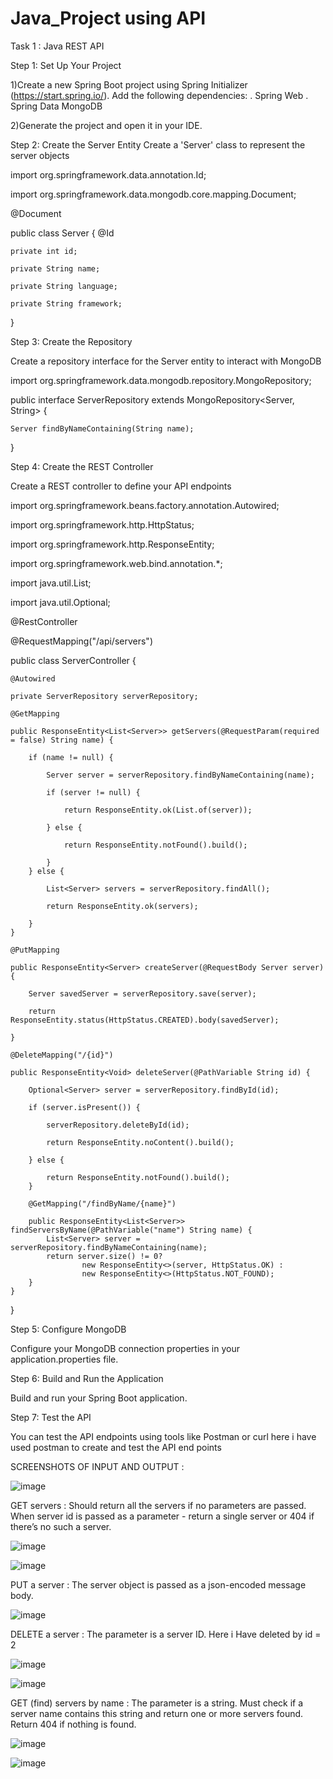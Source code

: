 # Java_Project using API
Task 1 : Java REST API

Step 1: Set Up Your Project

1)Create a new Spring Boot project using Spring Initializer (https://start.spring.io/). Add the following dependencies:
 . Spring Web
 . Spring Data MongoDB
 
2)Generate the project and open it in your IDE.

Step 2: Create the Server Entity
Create a 'Server' class to represent the server objects

import org.springframework.data.annotation.Id;

import org.springframework.data.mongodb.core.mapping.Document;

@Document

public class Server {
    @Id
    
    private int id;
    
    private String name;
    
    private String language;
    
    private String framework;

  
}


Step 3: Create the Repository

Create a repository interface for the Server entity to interact with MongoDB

import org.springframework.data.mongodb.repository.MongoRepository;

public interface ServerRepository extends MongoRepository<Server, String> {

    Server findByNameContaining(String name);
}


Step 4: Create the REST Controller

Create a REST controller to define your API endpoints

import org.springframework.beans.factory.annotation.Autowired;

import org.springframework.http.HttpStatus;

import org.springframework.http.ResponseEntity;

import org.springframework.web.bind.annotation.*;

import java.util.List;

import java.util.Optional;


@RestController

@RequestMapping("/api/servers")

public class ServerController {

    @Autowired
    
    private ServerRepository serverRepository;

    @GetMapping
    
    public ResponseEntity<List<Server>> getServers(@RequestParam(required = false) String name) {
    
        if (name != null) {
        
            Server server = serverRepository.findByNameContaining(name);
            
            if (server != null) {
            
                return ResponseEntity.ok(List.of(server));
                
            } else {
            
                return ResponseEntity.notFound().build();
                
            }
        } else {
        
            List<Server> servers = serverRepository.findAll();
            
            return ResponseEntity.ok(servers);
            
        }
    }

    @PutMapping
    
    public ResponseEntity<Server> createServer(@RequestBody Server server) {
    
        Server savedServer = serverRepository.save(server);
        
        return ResponseEntity.status(HttpStatus.CREATED).body(savedServer);
        
    }

    @DeleteMapping("/{id}")
    
    public ResponseEntity<Void> deleteServer(@PathVariable String id) {
    
        Optional<Server> server = serverRepository.findById(id);
        
        if (server.isPresent()) {
        
            serverRepository.deleteById(id);
            
            return ResponseEntity.noContent().build();
            
        } else {
        
            return ResponseEntity.notFound().build();
        }
	
        @GetMapping("/findByName/{name}")
	
	    public ResponseEntity<List<Server>> findServersByName(@PathVariable("name") String name) {
	        List<Server> server =  serverRepository.findByNameContaining(name);
	        return server.size() != 0?
	                new ResponseEntity<>(server, HttpStatus.OK) :
	                new ResponseEntity<>(HttpStatus.NOT_FOUND);
	    }
    }
}


Step 5: Configure MongoDB

Configure your MongoDB connection properties in your application.properties file.

Step 6: Build and Run the Application

Build and run your Spring Boot application.

Step 7: Test the API

You can test the API endpoints using tools like Postman or curl here i have used postman to create and test the API end points

SCREENSHOTS OF INPUT AND OUTPUT :

![image](https://github.com/Sirichandana7/Java_Projects/assets/83815075/60499731-8804-437b-ad8d-b9900a74acbb)

GET servers : Should return all the servers if no parameters are passed. When server id
is passed as a parameter - return a single server or 404 if there’s no such a server.

![image](https://github.com/Sirichandana7/Java_Projects/assets/83815075/651e0587-fa9a-4c45-8552-2a24acefe56e)


![image](https://github.com/Sirichandana7/Java_Projects/assets/83815075/aa66b5b3-a299-4ecf-be93-4ca795340245)

PUT a server :  The server object is passed as a json-encoded message body.

![image](https://github.com/Sirichandana7/Java_Projects/assets/83815075/63a33c45-fc83-46ec-b9ae-8486983ef08f)


DELETE a server :  The parameter is a server ID.
Here i Have deleted  by id = 2

![image](https://github.com/Sirichandana7/Java_Projects/assets/83815075/110e3356-e743-4f72-ab20-2d60753bcb85)


![image](https://github.com/Sirichandana7/Java_Projects/assets/83815075/c43d4076-bb32-4d1a-8bb4-6645d799a4ff)

GET (find) servers by name : The parameter is a string. Must check if a server name
contains this string and return one or more servers found. Return 404 if nothing is found.

![image](https://github.com/Sirichandana7/Java_Projects/assets/83815075/cc74c5e9-831b-46db-a18a-df3708410ed9)


![image](https://github.com/Sirichandana7/Java_Projects/assets/83815075/c9da43e1-8fb8-468e-9be2-f28e9a3f0c75)






